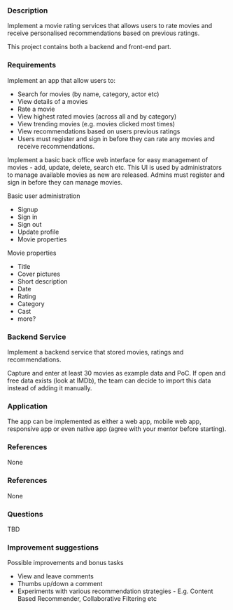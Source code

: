### Description

Implement a movie rating services that allows users to rate movies and receive personalised recommendations based on previous ratings.

This project contains both a backend and front-end part.

### Requirements

Implement an app that allow users to:
* Search for movies (by name, category, actor etc)
* View details of a movies
* Rate a movie
* View highest rated movies (across all and by category)
* View trending movies (e.g. movies clicked most times)
* View recommendations based on users previous ratings
* Users must register and sign in before they can rate any movies and receive recommendations.

Implement a basic back office web interface for easy management of movies - add, update, delete, search etc.
This UI is used by administrators to manage available movies as new are released.
Admins must register and sign in before they can manage movies.

Basic user administration
* Signup
* Sign in
* Sign out
* Update profile
* Movie properties

Movie properties
* Title
* Cover pictures
* Short description
* Date
* Rating
* Category
* Cast
* more?

### Backend Service

Implement a backend service that stored movies, ratings and recommendations.

Capture and enter at least 30 movies as example data and PoC.
If open and free data exists (look at IMDb), the team can decide to import this data instead of adding it manually.

### Application

The app can be implemented as either a web app, mobile web app, responsive app or even native app (agree with your mentor before starting).

### References

None

### References

None

### Questions

TBD

### Improvement suggestions

Possible improvements and bonus tasks
* View and leave comments
* Thumbs up/down a comment
* Experiments with various recommendation strategies - E.g. Content Based Recommender, Collaborative Filtering etc
